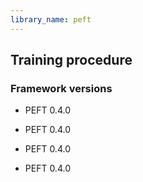 ```yaml
---
library_name: peft
---
```

## Training procedure

### Framework versions

- PEFT 0.4.0
- PEFT 0.4.0
- PEFT 0.4.0

- PEFT 0.4.0
